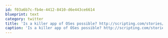 ```yaml
---
id: f03a6b7c-fb4e-4412-8410-d6e443ce6614
blueprint: text
category: twitter
title: 'Is a killer app of OSes possible? http://scripting.com/stories/2010/10/23/amazinglyAKillerAppOfOsesI.html'
caption: 'Is a killer app of OSes possible? http://scripting.com/stories/2010/10/23/amazinglyAKillerAppOfOsesI.html'
---
```

